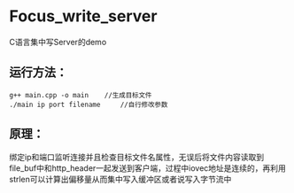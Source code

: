 # Focus_write_server
C语言集中写Server的demo

## 运行方法：
```
g++ main.cpp -o main	//生成目标文件
./main ip port filename		//自行修改参数
```
## 原理：
绑定ip和端口监听连接并且检查目标文件名属性，无误后将文件内容读取到file_buf中和http_header一起发送到客户端，过程中iovec地址是连续的，再利用strlen可以计算出偏移量从而集中写入缓冲区或者说写入字节流中

